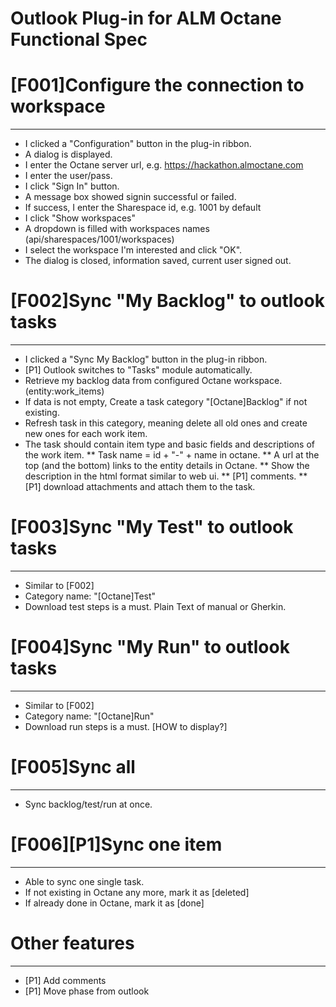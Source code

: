 Outlook Plug-in for ALM Octane Functional Spec
==============================================

# [F001]Configure the connection to workspace
------
* I clicked a "Configuration" button in the plug-in ribbon.
* A dialog is displayed.
* I enter the Octane server url, e.g. https://hackathon.almoctane.com
* I enter the user/pass.
* I click "Sign In" button.
* A message box showed signin successful or failed.
* If success, I enter the Sharespace id, e.g. 1001 by default
* I click "Show workspaces"
* A dropdown is filled with workspaces names (api/sharespaces/1001/workspaces)
* I select the workspace I'm interested and click "OK".
* The dialog is closed, information saved, current user signed out.

# [F002]Sync "My Backlog" to outlook tasks
-----
* I clicked a "Sync My Backlog" button in the plug-in ribbon.
* [P1] Outlook switches to "Tasks" module automatically.
* Retrieve my backlog data from configured Octane workspace. (entity:work_items)
* If data is not empty, Create a task category "[Octane]Backlog" if not existing.
* Refresh task in this category, meaning delete all old ones and create new ones for each work item.
* The task should contain item type and basic fields and descriptions of the work item.
** Task name = id + "-" + name in octane.
** A url at the top (and the bottom) links to the entity details in Octane.
** Show the description in the html format similar to web ui.
** [P1] comments.
** [P1] download attachments and attach them to the task.

# [F003]Sync "My Test" to outlook tasks
-----
* Similar to [F002]
* Category name: "[Octane]Test"
* Download test steps is a must. Plain Text of manual or Gherkin.

# [F004]Sync "My Run" to outlook tasks
-----
* Similar to [F002]
* Category name: "[Octane]Run"
* Download run steps is a must. [HOW to display?]

# [F005]Sync all
-----
* Sync backlog/test/run at once.

# [F006][P1]Sync one item
-----
* Able to sync one single task.
* If not existing in Octane any more, mark it as [deleted]
* If already done in Octane, mark it as [done]

# Other features
-----
* [P1] Add comments
* [P1] Move phase from outlook
